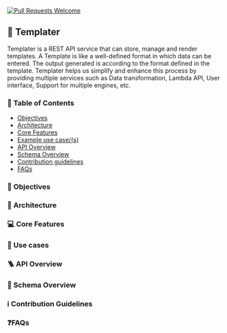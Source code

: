 [![Pull Requests Welcome](https://img.shields.io/github/forks/Samarth-HP/templater?style=social)](http://makeapullrequest.com)


## 📃 Templater

Templater is a REST API service that can store, manage and render templates. A Template is like a well-defined format in which data can be entered. The output generated is according to the format defined in the template. Templater helps us simplify and enhance this process by providing multiple services such as Data transformation, Lambda API, User interface, Support for multiple engines, etc. 

### 📖 Table of Contents 

- [Objectives](#objectives)
- [Architecture](#architecture)
- [Core Features](#core-features)
- [Example use case/(s)](#use-cases)
- [API Overview](#api-overview)
- [Schema Overview](#schema-overview)
- [Contribution guidelines](#contribution-guidelines)
- [FAQs](#faqs)


###  🏹 Objectives

###  👷 Architecture

###  💻 Core Features

###  🚻 Use cases

### 🪜 API Overview

### 🔭 Schema Overview

### ℹ Contribution Guidelines

### ❓FAQs